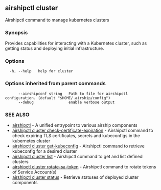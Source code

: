## airshipctl cluster

Airshipctl command to manage kubernetes clusters

### Synopsis

Provides capabilities for interacting with a Kubernetes cluster,
such as getting status and deploying initial infrastructure.


### Options

```
  -h, --help   help for cluster
```

### Options inherited from parent commands

```
      --airshipconf string   Path to file for airshipctl configuration. (default "$HOME/.airship/config")
      --debug                enable verbose output
```

### SEE ALSO

* [airshipctl](airshipctl.md)	 - A unified entrypoint to various airship components
* [airshipctl cluster check-certificate-expiration](airshipctl_cluster_check-certificate-expiration.md)	 - Airshipctl command to check expiring TLS certificates, secrets and kubeconfigs in the kubernetes cluster
* [airshipctl cluster get-kubeconfig](airshipctl_cluster_get-kubeconfig.md)	 - Airshipctl command to retrieve kubeconfig for a desired cluster
* [airshipctl cluster list](airshipctl_cluster_list.md)	 - Airshipctl command to get and list defined clusters
* [airshipctl cluster rotate-sa-token](airshipctl_cluster_rotate-sa-token.md)	 - Airshipctl command to rotate tokens of Service Account(s)
* [airshipctl cluster status](airshipctl_cluster_status.md)	 - Retrieve statuses of deployed cluster components

